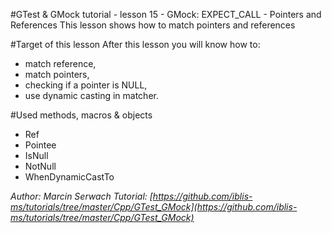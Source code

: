 #GTest & GMock tutorial - lesson 15 - GMock: EXPECT_CALL - Pointers and References
This lesson shows how to match pointers and references

#Target of this lesson
After this lesson you will know how to:
- match reference,
- match pointers,
- checking if a pointer is NULL,
- use dynamic casting in matcher.

#Used methods, macros & objects
- Ref
- Pointee
- IsNull
- NotNull
- WhenDynamicCastTo


*Author: Marcin Serwach*
*Tutorial: [https://github.com/iblis-ms/tutorials/tree/master/Cpp/GTest_GMock](https://github.com/iblis-ms/tutorials/tree/master/Cpp/GTest_GMock)*
